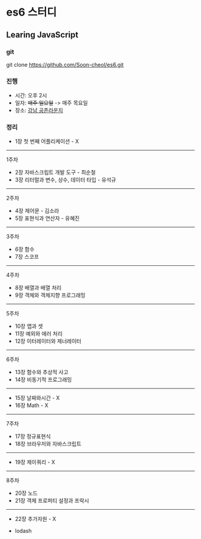 # es6 스터디
## Learing JavaScript

### git
git clone https://github.com/Soon-cheol/es6.git

### 진행
- 시간: 오후 2시
- 일자: ~~매주 일요일~~ -> 매주 목요일
- 장소: <a href="https://map.naver.com/local/siteview.nhn?code=1231340216&_ts=1554684448778" target="_blank">강남 공존라운지</a>

### 정리
- 1장 첫 번째 어플리케이션 - X
--------------------------------------
1주차
- 2장 자바스크립트 개발 도구 - 최순철
- 3장 리터럴과 변수, 상수, 데이터 타입 - 유석규
--------------------------------------
2주차
- 4장 제어문 - 김소라
- 5장 표현식과 연산자 - 유혜진
--------------------------------------
3주차
- 6장 함수
- 7장 스코프
--------------------------------------
4주차
- 8장 배열과 배열 처리
- 9장 객체와 객체지향 프로그래밍
--------------------------------------
5주차
- 10장 맵과 셋 
- 11장 예외와 에러 처리
- 12장 이터레이터와 제너레이터
--------------------------------------
6주차
- 13장 함수와 추상적 사고
- 14장 비동기적 프로그래밍
--------------------------------------
- 15장 날짜와시간 - X
- 16장 Math - X
--------------------------------------
7주차
- 17장 정규표현식
- 18장 브라우저와 자바스크립트
--------------------------------------
- 19장 제이쿼리 - X
--------------------------------------
8주차
- 20장 노드
- 21장 객체 프로퍼티 설정과 프락시
--------------------------------------
- 22장 추가자원 - X

+ lodash
